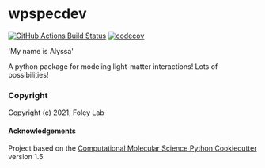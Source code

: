 wpspecdev
==============================
[//]: # (Badges)
[![GitHub Actions Build Status](https://github.com/FoleyLab/wpspecdev/workflows/CI/badge.svg)](https://github.com/FoleyLab/wpspecdev/actions?query=workflow%3ACI)
[![codecov](https://codecov.io/gh/FoleyLab/wpspecdev/branch/master/graph/badge.svg)](https://codecov.io/gh/FoleyLab/wpspecdev/branch/master)

'My name is Alyssa' 

A python package for modeling light-matter interactions!  Lots of possibilities!

### Copyright
Copyright (c) 2021, Foley Lab


#### Acknowledgements
Project based on the 
[Computational Molecular Science Python Cookiecutter](https://github.com/molssi/cookiecutter-cms) version 1.5.
